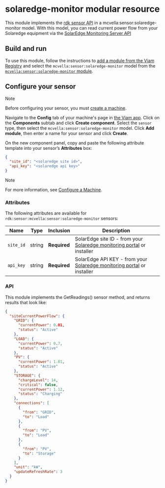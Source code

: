 # solaredge-monitor modular resource

This module implements the [rdk sensor API](https://github.com/rdk/sensor-api) in a mcvella:sensor:solaredge-monitor model.
With this model, you can read current power flow from your Solaredge equipment via the [SolarEdge Monitoring Server API](https://knowledge-center.solaredge.com/sites/kc/files/se_monitoring_api.pdf)

## Build and run

To use this module, follow the instructions to [add a module from the Viam Registry](https://docs.viam.com/registry/configure/#add-a-modular-resource-from-the-viam-registry) and select the `mcvella:sensor:solaredge-monitor` model from the [`mcvella:sensor:solaredge-monitor` module](https://app.viam.com/module/rdk/mcvella:sensor:solaredge-monitor).

## Configure your sensor

> [!NOTE]  
> Before configuring your sensor, you must [create a machine](https://docs.viam.com/manage/fleet/machines/#add-a-new-machine).

Navigate to the **Config** tab of your machine's page in [the Viam app](https://app.viam.com/).
Click on the **Components** subtab and click **Create component**.
Select the `sensor` type, then select the `mcvella:sensor:solaredge-monitor` model.
Click **Add module**, then enter a name for your sensor and click **Create**.

On the new component panel, copy and paste the following attribute template into your sensor’s **Attributes** box:

```json
{
  "site_id": "<solaredge site id>",
  "api_key": "<solaredge api key>"
}
```

> [!NOTE]  
> For more information, see [Configure a Machine](https://docs.viam.com/manage/configuration/).

### Attributes

The following attributes are available for `rdk:sensor:mcvella:sensor:solaredge-monitor` sensors:

| Name | Type | Inclusion | Description |
| ---- | ---- | --------- | ----------- |
| `site_id` | string | **Required** |  SolarEdge site ID - from your [Solaredge monitoring portal](https://monitoring.solaredge.com/) or installer|
| `api_key` | string | **Required** |  SolarEdge API KEY - from your [Solaredge monitoring portal](https://monitoring.solaredge.com/) or installer |

### API

This module implements the GetReadings() sensor method, and returns results that look like:

``` json
{
  "siteCurrentPowerFlow": {
    "GRID": {
      "currentPower": 0.01,
      "status": "Active"
    },
    "LOAD": {
      "currentPower": 0.7,
      "status": "Active"
    },
    "PV": {
      "currentPower": 1.81,
      "status": "Active"
    },
    "STORAGE": {
      "chargeLevel": 14,
      "critical": false,
      "currentPower": 1.12,
      "status": "Charging"
    },
    "connections": [
      {
        "from": "GRID",
        "to": "Load"
      },
      {
        "from": "PV",
        "to": "Load"
      },
      {
        "from": "PV",
        "to": "Storage"
      }
    ],
    "unit": "kW",
    "updateRefreshRate": 3
  }
}
```
